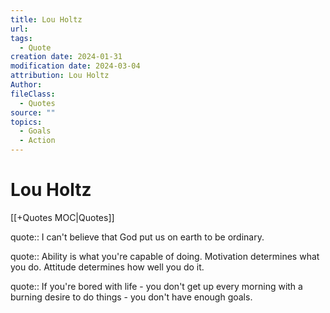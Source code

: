 ```yaml
---
title: Lou Holtz
url: 
tags:
  - Quote
creation date: 2024-01-31
modification date: 2024-03-04
attribution: Lou Holtz
Author: 
fileClass:
  - Quotes
source: ""
topics:
  - Goals
  - Action
---
```


# Lou Holtz

[[+Quotes MOC|Quotes]]

quote:: I can't believe that God put us on earth to be ordinary.

quote:: Ability is what you're capable of doing. Motivation determines what you do. Attitude determines how well you do it.

quote:: If you're bored with life - you don't get up every morning with a burning desire to do things - you don't have enough goals.
